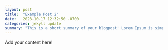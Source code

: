 ```yaml
---
layout: post
title:  "Example Post 2"
date:   2023-10-17 12:32:50 -0700
categories: jekyll update
summary: "This is a short summary of your blogpost! Lorem Ipsum is simply dummy text of the printing and typesetting industry. Lorem Ipsum has been the industry's standard dummy text ever since the 1500s, when an unknown printer took a galley of type and scrambled it to make a type specimen book."
---
```

Add your content here!